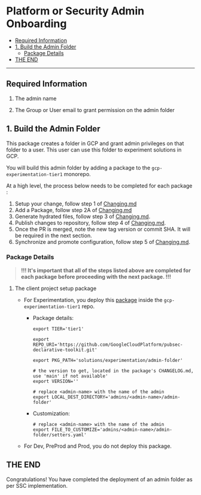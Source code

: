 # Platform or Security Admin Onboarding

<!-- vscode-markdown-toc -->
* [Required Information](#RequiredInformation)
* [1. Build the Admin Folder](#BuildtheAdminFolder)
	* [Package Details](#PackageDetails)
* [THE END](#THEEND)

<!-- vscode-markdown-toc-config
	numbering=false
	autoSave=true
	/vscode-markdown-toc-config -->
<!-- /vscode-markdown-toc -->

--------------------------------------

## <a name='RequiredInformation'></a>Required Information

1. The admin name

1. The Group or User email to grant permission on the admin folder

## <a name='BuildtheAdminFolder'></a>1. Build the Admin Folder

This package creates a folder in GCP and grant admin privileges on that folder to a user. This user can use this folder to experiment solutions in GCP.

You will build this admin folder by adding a package to the `gcp-experimentation-tier1` monorepo.

At a high level, the process below needs to be completed for each package :

1. Setup your change, follow step 1 of [Changing.md](./Changing.md#step-1---setup)
1. Add a Package, follow step 2A of [Changing.md](./Changing.md#a-add-a-package)
1. Generate hydrated files, follow step 3 of [Changing.md](./Changing.md#step-3---hydrate).
1. Publish changes to repository, follow step 4 of [Changing.md](./Changing.md#step-4---publish).
1. Once the PR is merged, note the new tag version or commit SHA.  It will be required in the next section.
1. Synchronize and promote configuration, follow step 5 of [Changing.md](./Changing.md#step-5---synchronize--promote-configs).

### <a name='PackageDetails'></a>Package Details

> **!!! It's important that all of the steps listed above are completed for each package before proceeding with the next package. !!!**

1. The client project setup package
    - For Experimentation, you deploy this [package](https://github.com/GoogleCloudPlatform/pubsec-declarative-toolkit/tree/main/solutions/experimentation/admin-folder) inside the `gcp-experimentation-tier1` repo.

      - Package details:

          ```shell
          export TIER='tier1'

          export REPO_URI='https://github.com/GoogleCloudPlatform/pubsec-declarative-toolkit.git'

          export PKG_PATH='solutions/experimentation/admin-folder'

          # the version to get, located in the package's CHANGELOG.md, use 'main' if not available'
          export VERSION=''

          # replace <admin-name> with the name of the admin
          export LOCAL_DEST_DIRECTORY='admins/<admin-name>/admin-folder'
          ```

      - Customization:

          ```shell
          # replace <admin-name> with the name of the admin
          export FILE_TO_CUSTOMIZE='admins/<admin-name>/admin-folder/setters.yaml'
          ```

    - For Dev, PreProd and Prod,  you do not deploy this package.

## <a name='THEEND'></a>THE END

Congratulations! You have completed the deployment of an admin folder as per SSC implementation.
